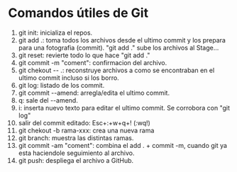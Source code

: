 
# Comandos útiles de Git

1. git init: inicializa el repos.
2. git add .: toma todos los archivos desde el ultimo commit y los prepara para una fotografia (commit). "git add ." sube los archivos al Stage...
3. git reset: revierte todo lo que hace "git add ."
4. git commit -m "coment": confirmacion del archivo.
5. git chekout -- .: reconstruye archivos a como se encontraban en el ultimo commit incluso si los borro.
6. git log: listado de los commit.
7. git commit --amend: arregla/edita el ultimo commit.
8. q: sale del --amend.
9. i: inserta nuevo texto para editar el ultimo commit. Se corrobora con "git log"
10. salir del commit editado: Esc+:+w+q+! (:wq!)
11. git chekout -b rama-xxx: crea una nueva rama
12. git branch: muestra las distintas ramas.
13. git commit -am "coment": combina el add . + commit -m, cuando git ya esta haciendole seguimiento al archivo.
14. git push: despliega el archivo a GitHub.

